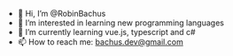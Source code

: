 - 👋 Hi, I’m @RobinBachus
- 👀 I’m interested in learning new programming languages
- 🌱 I’m currently learning vue.js, typescript and c#
- 📫 How to reach me: bachus.dev@gmail.com

<!---
RobinBachus/RobinBachus is a ✨ special ✨ repository because its `README.md` (this file) appears on your GitHub profile.
You can click the Preview link to take a look at your changes.
--->
